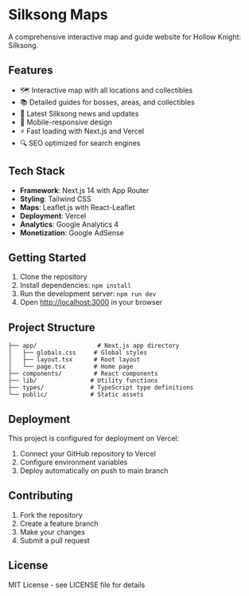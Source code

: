 # Silksong Maps

A comprehensive interactive map and guide website for Hollow Knight: Silksong.

## Features

- 🗺️ Interactive map with all locations and collectibles
- 📚 Detailed guides for bosses, areas, and collectibles
- 📰 Latest Silksong news and updates
- 📱 Mobile-responsive design
- ⚡ Fast loading with Next.js and Vercel
- 🔍 SEO optimized for search engines

## Tech Stack

- **Framework**: Next.js 14 with App Router
- **Styling**: Tailwind CSS
- **Maps**: Leaflet.js with React-Leaflet
- **Deployment**: Vercel
- **Analytics**: Google Analytics 4
- **Monetization**: Google AdSense

## Getting Started

1. Clone the repository
2. Install dependencies: `npm install`
3. Run the development server: `npm run dev`
4. Open [http://localhost:3000](http://localhost:3000) in your browser

## Project Structure

```
├── app/                 # Next.js app directory
│   ├── globals.css     # Global styles
│   ├── layout.tsx      # Root layout
│   └── page.tsx        # Home page
├── components/         # React components
├── lib/               # Utility functions
├── types/             # TypeScript type definitions
└── public/            # Static assets
```

## Deployment

This project is configured for deployment on Vercel:

1. Connect your GitHub repository to Vercel
2. Configure environment variables
3. Deploy automatically on push to main branch

## Contributing

1. Fork the repository
2. Create a feature branch
3. Make your changes
4. Submit a pull request

## License

MIT License - see LICENSE file for details

